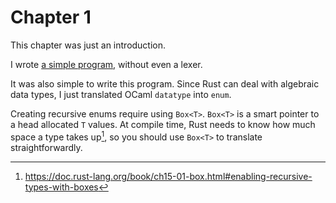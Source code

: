 # Chapter 1

This chapter was just an introduction.

I wrote [a simple program](https://github.com/diohabara/SLPL), without even a lexer.

It was also simple to write this program. Since Rust can deal with algebraic data types, I just translated OCaml `datatype` into `enum`.

Creating recursive enums require using `Box<T>`. `Box<T>` is a smart pointer to a head allocated `T` values. At compile time, Rust needs to know how much space a type takes up[^1], so you should use `Box<T>` to translate straightforwardly.

[^1]: https://doc.rust-lang.org/book/ch15-01-box.html#enabling-recursive-types-with-boxes
